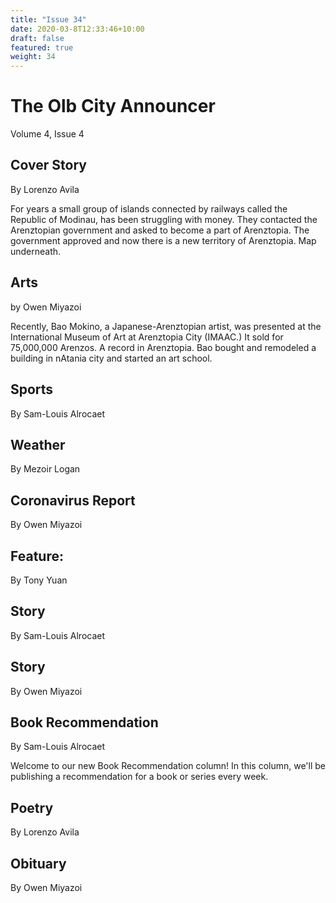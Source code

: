 ```yaml
---
title: "Issue 34"
date: 2020-03-8T12:33:46+10:00
draft: false
featured: true
weight: 34
---
```


# The Olb City Announcer    
Volume 4, Issue 4    

## Cover Story
By Lorenzo Avila

For years a small group of islands connected by railways called the Republic of Modinau, has been struggling with money. They contacted the Arenztopian government and asked to become a part of Arenztopia. The government approved and now there is a new territory of Arenztopia. Map underneath.

## Arts
by Owen Miyazoi

Recently, Bao Mokino, a Japanese-Arenztopian artist, was presented at the International Museum of Art at Arenztopia City (IMAAC.) It sold for 75,000,000 Arenzos. A record in Arenztopia. Bao bought and remodeled a building in nAtania city and started an art school.

## Sports
By Sam-Louis Alrocaet





## Weather
By Mezoir Logan



## Coronavirus Report
By Owen Miyazoi



## Feature: 
By Tony Yuan



## Story
By Sam-Louis Alrocaet



## Story
By Owen Miyazoi



## Book Recommendation
By Sam-Louis Alrocaet

Welcome to our new Book Recommendation column! In this column, we'll be publishing a recommendation for a book or series every week.



## Poetry
By Lorenzo Avila



## Obituary
By Owen Miyazoi
